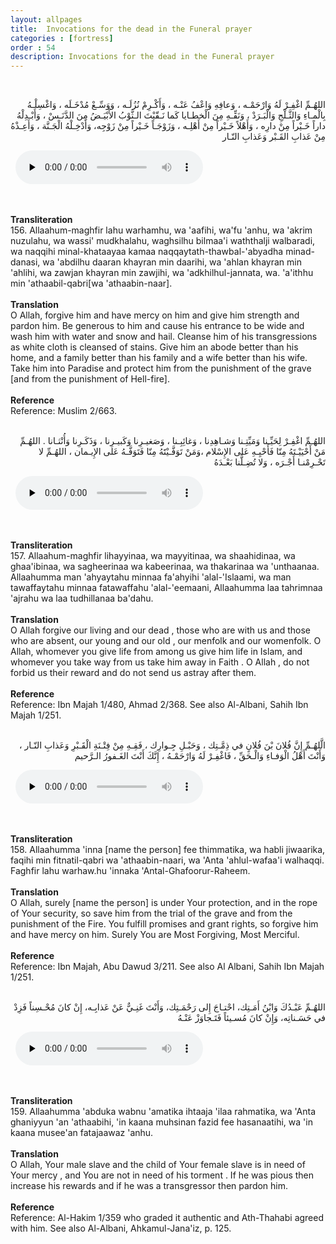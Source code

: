 ```yaml
---
layout: allpages
title:  Invocations for the dead in the Funeral prayer
categories : [fortress]
order : 54
description: Invocations for the dead in the Funeral prayer
---
```

&nbsp;
<div class="arabictext" dir="RTL">

اللهُـمِّ اغْفِـرْ لَهُ وَارْحَمْـه ، وَعافِهِ وَاعْفُ عَنْـه ، وَأَكْـرِمْ نُزُلَـه ، وَوَسِّـعْ مُدْخَـلَه ، وَاغْسِلْـهُ بِالْمـاءِ وَالثَّـلْجِ وَالْبَـرَدْ ، وَنَقِّـهِ مِنَ الْخطـايا كَما نَـقّيْتَ الـثَّوْبُ الأَبْيَـضُ مِنَ الدَّنَـسْ ، وَأَبْـدِلْهُ داراً خَـيْراً مِنْ دارِه ، وَأَهْلاً خَـيْراً مِنْ أَهْلِـه ، وَزَوْجَـاً خَـيْراً مِنْ زَوْجِه، وَأَدْخِـلْهُ الْجَـنَّة ، وَأَعِـذْهُ مِنْ عَذابِ القَـبْر وَعَذابِ النّـار

</div>
&nbsp;


<audio controls  preload="none">
  <source src="{{ site.baseurl }}/audio/fortress/156.mp3" type="audio/mpeg">
Your browser does not support the audio element.
</audio>

&nbsp;
<div class="duaextra" tabindex="0">
<div><strong>Transliteration</strong></div>
<div class="extra">156. Allaahum-maghfir lahu warhamhu, wa 'aafihi, wa'fu 'anhu, wa 'akrim nuzulahu, wa wassi' mudkhalahu, waghsilhu bilmaa'i waththalji walbaradi, wa naqqihi minal-khataayaa kamaa naqqaytath-thawbal-'abyadha minad-danasi, wa 'abdilhu daaran khayran min daarihi, wa 'ahlan khayran min 'ahlihi, wa zawjan khayran min zawjihi, wa 'adkhilhul-jannata, wa. 'a'ithhu min 'athaabil-qabri[wa 'athaabin-naar].</div>
</div>
&nbsp;
<div class="duaextra" tabindex="0">
<div><strong>Translation</strong></div>
<div class="extra">O Allah, forgive him and have mercy on him and give him strength and pardon him. Be generous to him and cause his entrance to be wide and wash him with water and snow and hail. Cleanse him of his transgressions as white cloth is cleansed of stains. Give him an abode better than his home, and a family better than his family and a wife better than his wife. Take him into Paradise and protect him from the punishment of the grave [and from the punishment of Hell-fire].</div>
</div>
&nbsp;
<div class="duaextra" tabindex="0">
<div><strong>Reference</strong></div>
<div class="extra">Reference: Muslim 2/663.</div>
</div>
&nbsp;
<div class="arabictext" dir="RTL">

اللهُـمِّ اغْفِـرْ لِحَيِّـنا وَمَيِّتِـنا وَشـاهِدِنا ، وَغائِبِـنا ، وَصَغيـرِنا وَكَبيـرِنا ، وَذَكَـرِنا وَأُنْثـانا . اللهُـمِّ مَنْ أَحْيَيْـتَهُ مِنّا فَأَحْيِـهِ عَلى الإِسْلام ،وَمَنْ تَوَفَّـيْتََهُ مِنّا فَتَوَفَّـهُ عَلى الإِيـمان ، اللهُـمِّ لا تَحْـرِمْنـا أَجْـرَه ، وَلا تُضِـلَّنا بَعْـدَهُ

</div>
&nbsp;


<audio controls  preload="none">
  <source src="{{ site.baseurl }}/audio/fortress/157.mp3" type="audio/mpeg">
Your browser does not support the audio element.
</audio>

&nbsp;
<div class="duaextra" tabindex="0">
<div><strong>Transliteration</strong></div>
<div class="extra">157. Allaahum-maghfir lihayyinaa, wa mayyitinaa, wa shaahidinaa, wa ghaa'ibinaa, wa sagheerinaa wa kabeerinaa, wa thakarinaa wa 'unthaanaa. Allaahumma man 'ahyaytahu minnaa fa'ahyihi 'alal-'Islaami, wa man tawaffaytahu minnaa fatawaffahu 'alal-'eemaani, Allaahumma laa tahrimnaa 'ajrahu wa laa tudhillanaa ba'dahu.</div>
</div>
&nbsp;
<div class="duaextra" tabindex="0">
<div><strong>Translation</strong></div>
<div class="extra">O Allah forgive our living and our dead , those who are with us and those who are absent, our young and our old , our menfolk and our womenfolk. O Allah, whomever you give life from among us give him life in Islam, and whomever you take way from us take him away in Faith . O Allah , do not forbid us their reward and do not send us astray after them.</div>
</div>
&nbsp;
<div class="duaextra" tabindex="0">
<div><strong>Reference</strong></div>
<div class="extra">Reference: Ibn Majah 1/480, Ahmad 2/368. See also Al-Albani, Sahih Ibn Majah 1/251.</div>
</div>
&nbsp;
<div class="arabictext" dir="RTL">

الَّلهُـمِّ إِنَّ فُلانَ بْنَ فُلانٍ في ذِمَّـتِك ، وَحَبْـلِ جِـوارِك ، فَقِـهِ مِنْ فِتْـنَةِ الْقَـبْرِ وَعَذابِ النّـار ، وَأَنْتَ أَهْلُ الْوَفـاءِ وَالْـحَقِّ ، فَاغْفِـرْ لَهُ وَارْحَمْـهُ ، إِنَّكَ أَنْتَ الغَـفورُ الـرَّحيم

</div>
&nbsp;


<audio controls  preload="none">
  <source src="{{ site.baseurl }}/audio/fortress/158.mp3" type="audio/mpeg">
Your browser does not support the audio element.
</audio>

&nbsp;
<div class="duaextra" tabindex="0">
<div><strong>Transliteration</strong></div>
<div class="extra">158. Allaahumma 'inna [name the person] fee thimmatika, wa habli jiwaarika, faqihi min fitnatil-qabri wa 'athaabin-naari, wa 'Anta 'ahlul-wafaa'i walhaqqi. Faghfir lahu warhaw.hu 'innaka 'Antal-Ghafoorur-Raheem.</div>
</div>
&nbsp;
<div class="duaextra" tabindex="0">
<div><strong>Translation</strong></div>
<div class="extra">O Allah, surely [name the person] is under Your protection, and in the rope of Your security, so save him from the trial of the grave and from the punishment of the Fire. You fulfill promises and grant rights, so forgive him and have mercy on him. Surely You are Most Forgiving, Most Merciful.</div>
</div>
&nbsp;
<div class="duaextra" tabindex="0">
<div><strong>Reference</strong></div>
<div class="extra">Reference: Ibn Majah, Abu Dawud 3/211. See also Al Albani, Sahih Ibn Majah 1/251.</div>
</div>
&nbsp;
<div class="arabictext" dir="RTL">

اللهُـمِّ عَبْـدُكَ وَابْنُ أَمَـتِك، احْتـاجَ إِلى رَحْمَـتِك، وَأَنْتَ غَنِـيٌّ عَنْ عَذابِـه، إِنْ كانَ مُحْـسِناً فَزِدْ في حَسَـناتِه، وَإِنْ كانَ مُسـيئاً فَتَـجاوَزْ عَنْـهُ

</div>
&nbsp;


<audio controls  preload="none">
  <source src="{{ site.baseurl }}/audio/fortress/159.mp3" type="audio/mpeg">
Your browser does not support the audio element.
</audio>

&nbsp;
<div class="duaextra" tabindex="0">
<div><strong>Transliteration</strong></div>
<div class="extra">159. Allaahumma 'abduka wabnu 'amatika ihtaaja 'ilaa rahmatika, wa 'Anta ghaniyyun 'an 'athaabihi, 'in kaana muhsinan fazid fee hasanaatihi, wa 'in kaana musee'an fatajaawaz 'anhu.</div>
</div>
&nbsp;
<div class="duaextra" tabindex="0">
<div><strong>Translation</strong></div>
<div class="extra">O Allah, Your male slave and the child of Your female slave is in need of Your mercy , and You are not in need of his torment . If he was pious then increase his rewards and if he was a transgressor then pardon him.</div>
</div>
&nbsp;
<div class="duaextra" tabindex="0">
<div><strong>Reference</strong></div>
<div class="extra">Reference: Al-Hakim 1/359 who graded it authentic and Ath-Thahabi agreed with him. See also Al-Albani, Ahkamul-Jana'iz, p. 125.</div>
</div>
